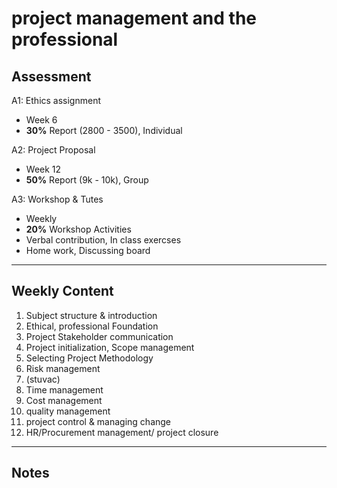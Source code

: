 # project management and the professional

## Assessment

A1: Ethics assignment
- Week 6
- **30%** Report (2800 - 3500), Individual

A2: Project Proposal
- Week 12
- **50%** Report (9k - 10k), Group

A3: Workshop & Tutes
- Weekly
- **20%** Workshop Activities
- Verbal contribution, In class exercses
- Home work, Discussing board


--- 

## Weekly Content

1. Subject structure & introduction
2. Ethical, professional Foundation
3. Project Stakeholder communication
4. Project initialization, Scope management 
5. Selecting Project Methodology
6. Risk management
7. (stuvac)
8. Time management
9. Cost management
10. quality management
12. project control & managing change
13. HR/Procurement management/ project closure


--- 

## Notes